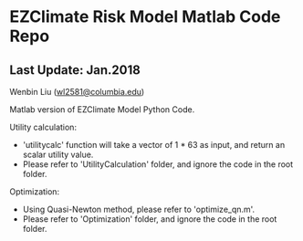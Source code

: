 # EZClimate Risk Model Matlab Code Repo
## Last Update: Jan.2018
Wenbin Liu (wl2581@columbia.edu)

Matlab version of EZClimate Model Python Code.

Utility calculation:
- 'utilitycalc' function will take a vector of 1 * 63 as input, and return an scalar utility value.
- Please refer to 'UtilityCalculation' folder, and ignore the code in the root folder.

Optimization:
- Using Quasi-Newton method, please refer to 'optimize\_qn.m'.
- Please refer to 'Optimization' folder, and ignore the code in the root folder.
